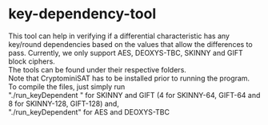 # key-dependency-tool

This tool can help in verifying if a differential characteristic has any key/round dependencies based on the values that allow the differences to pass. Currently, we only support AES, DEOXYS-TBC, SKINNY and GIFT block ciphers. <br>
The tools can be found under their respective folders.<br>
Note that CryptominiSAT has to be installed prior to running the program.<br>
To compile the files, just simply run <br>
"./run_keyDependent <SIZE>" for SKINNY and GIFT (4 for SKINNY-64, GIFT-64 and 8 for SKINNY-128, GIFT-128) and,<br>
"./run_keyDependent" for AES and DEOXYS-TBC<br>
